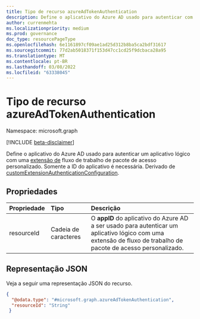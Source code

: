 ```yaml
---
title: Tipo de recurso azureAdTokenAuthentication
description: Define o aplicativo do Azure AD usado para autenticar com uma extensão de fluxo de trabalho de pacote de acesso personalizado.
author: currenmehta
ms.localizationpriority: medium
ms.prod: governance
doc_type: resourcePageType
ms.openlocfilehash: 6e1161897cf09ae1ad25d312b8ba5ca2bdf31617
ms.sourcegitcommit: 77d2ab5018371f153d47cc1cd25f9dcbaca28a95
ms.translationtype: MT
ms.contentlocale: pt-BR
ms.lasthandoff: 03/08/2022
ms.locfileid: "63338045"
---
```

# <a name="azureadtokenauthentication-resource-type"></a>Tipo de recurso azureAdTokenAuthentication

Namespace: microsoft.graph

[!INCLUDE [beta-disclaimer](../../includes/beta-disclaimer.md)]

Define o aplicativo do Azure AD usado para autenticar um aplicativo lógico com uma [extensão de](customaccesspackageworkflowextension.md) fluxo de trabalho de pacote de acesso personalizado. Somente a ID do aplicativo é necessária. Derivado de [customExtensionAuthenticationConfiguration](../resources/customextensionauthenticationconfiguration.md).

## <a name="properties"></a>Propriedades

|Propriedade|Tipo|Descrição|
|:---|:---|:---|
|resourceId|Cadeia de caracteres|O **appID** do aplicativo do Azure AD a ser usado para autenticar um aplicativo lógico com uma extensão de fluxo de trabalho de pacote de acesso personalizado.|

## <a name="json-representation"></a>Representação JSON

Veja a seguir uma representação JSON do recurso.
<!-- {
  "blockType": "resource",
  "@odata.type": "microsoft.graph.azureAdTokenAuthentication",
  "baseType": "microsoft.graph.customExtensionAuthenticationConfiguration"
}
-->

``` json
{ 
  "@odata.type": "#microsoft.graph.azureAdTokenAuthentication", 
  "resourceId": "String" 
 } 
```
